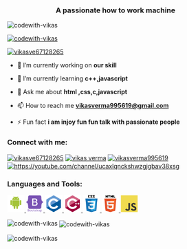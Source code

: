 <h3 align="center">A passionate how to work machine</h3>

<p align="left"> <img src="https://komarev.com/ghpvc/?username=codewith-vikas&label=Profile%20views&color=0e75b6&style=flat" alt="codewith-vikas" /> </p>

<p align="left"> <a href="https://github.com/ryo-ma/github-profile-trophy"><img src="https://github-profile-trophy.vercel.app/?username=codewith-vikas" alt="codewith-vikas" /></a> </p>

<p align="left"> <a href="https://twitter.com/vikasve67128265" target="blank"><img src="https://img.shields.io/twitter/follow/vikasve67128265?logo=twitter&style=for-the-badge" alt="vikasve67128265" /></a> </p>

- 🔭 I’m currently working on **our skill**

- 🌱 I’m currently learning **c++,javascript**

- 💬 Ask me about **html ,css,c,javascript**

- 📫 How to reach me **vikasverma995619@gmail.com**

- ⚡ Fun fact **i am injoy fun fun talk with passionate people**

<h3 align="left">Connect with me:</h3>
<p align="left">
<a href="https://twitter.com/vikasve67128265" target="blank"><img align="center" src="https://raw.githubusercontent.com/rahuldkjain/github-profile-readme-generator/master/src/images/icons/Social/twitter.svg" alt="vikasve67128265" height="30" width="40" /></a>
<a href="https://linkedin.com/in/vikas verma" target="blank"><img align="center" src="https://raw.githubusercontent.com/rahuldkjain/github-profile-readme-generator/master/src/images/icons/Social/linked-in-alt.svg" alt="vikas verma" height="30" width="40" /></a>
<a href="https://instagram.com/vikasverma995619" target="blank"><img align="center" src="https://raw.githubusercontent.com/rahuldkjain/github-profile-readme-generator/master/src/images/icons/Social/instagram.svg" alt="vikasverma995619" height="30" width="40" /></a>
<a href="https://www.youtube.com/c/https://youtube.com/channel/ucaxlqnckshwzgjgbav38xsg" target="blank"><img align="center" src="https://raw.githubusercontent.com/rahuldkjain/github-profile-readme-generator/master/src/images/icons/Social/youtube.svg" alt="https://youtube.com/channel/ucaxlqnckshwzgjgbav38xsg" height="30" width="40" /></a>
</p>

<h3 align="left">Languages and Tools:</h3>
<p align="left"> <a href="https://developer.android.com" target="_blank" rel="noreferrer"> <img src="https://raw.githubusercontent.com/devicons/devicon/master/icons/android/android-original-wordmark.svg" alt="android" width="40" height="40"/> </a> <a href="https://getbootstrap.com" target="_blank" rel="noreferrer"> <img src="https://raw.githubusercontent.com/devicons/devicon/master/icons/bootstrap/bootstrap-plain-wordmark.svg" alt="bootstrap" width="40" height="40"/> </a> <a href="https://www.cprogramming.com/" target="_blank" rel="noreferrer"> <img src="https://raw.githubusercontent.com/devicons/devicon/master/icons/c/c-original.svg" alt="c" width="40" height="40"/> </a> <a href="https://www.w3schools.com/cpp/" target="_blank" rel="noreferrer"> <img src="https://raw.githubusercontent.com/devicons/devicon/master/icons/cplusplus/cplusplus-original.svg" alt="cplusplus" width="40" height="40"/> </a> <a href="https://www.w3schools.com/css/" target="_blank" rel="noreferrer"> <img src="https://raw.githubusercontent.com/devicons/devicon/master/icons/css3/css3-original-wordmark.svg" alt="css3" width="40" height="40"/> </a> <a href="https://www.w3.org/html/" target="_blank" rel="noreferrer"> <img src="https://raw.githubusercontent.com/devicons/devicon/master/icons/html5/html5-original-wordmark.svg" alt="html5" width="40" height="40"/> </a> <a href="https://developer.mozilla.org/en-US/docs/Web/JavaScript" target="_blank" rel="noreferrer"> <img src="https://raw.githubusercontent.com/devicons/devicon/master/icons/javascript/javascript-original.svg" alt="javascript" width="40" height="40"/> </a> </p>

<p><img align="left" src="https://github-readme-stats.vercel.app/api/top-langs?username=codewith-vikas&show_icons=true&locale=en&layout=compact" alt="codewith-vikas" /></p>

<p>&nbsp;<img align="center" src="https://github-readme-stats.vercel.app/api?username=codewith-vikas&show_icons=true&locale=en" alt="codewith-vikas" /></p>

<p><img align="center" src="https://github-readme-streak-stats.herokuapp.com/?user=codewith-vikas&" alt="codewith-vikas" /></p>
